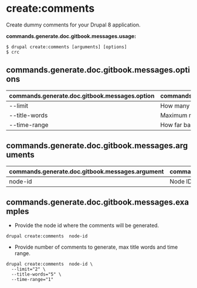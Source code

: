 # create:comments
Create dummy comments for your Drupal 8 application.

**commands.generate.doc.gitbook.messages.usage:**
```
$ drupal create:comments [arguments] [options]
$ crc
```

## commands.generate.doc.gitbook.messages.options
commands.generate.doc.gitbook.messages.option | commands.generate.doc.gitbook.messages.details
-------|-------------
--limit | How many comments would you like to create
--title-words | Maximum number of words in comment titles
--time-range | How far back in time should the comments be dated

## commands.generate.doc.gitbook.messages.arguments
commands.generate.doc.gitbook.messages.argument | commands.generate.doc.gitbook.messages.details
---------|-------------
node-id | Node ID where the comments will be created

## commands.generate.doc.gitbook.messages.examples
* Provide the node id where the comments will be generated.
```
drupal create:comments  node-id
```
* Provide number of comments to generate, max title words and time range.
```
drupal create:comments  node-id \
  --limit="2" \
  --title-words="5" \
  --time-range="1"
```

